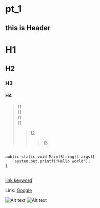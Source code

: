 # pt_1

this is Header
---------------
# H1
## H2
### H3
#### H4

> I1   
I1   
I1   
I1   
>   > I2
>   >   > I3
<pre>
<code>
public static void Main(String[] args){
    system.out.printf("Hello world");
}
</code>
</pre>

[link keyword][id]

[id]: URL "Optional Title here"

Link: [Google][googlelink]

[googlelink]: https://google.com "Go google"

![Alt text](/path/to/img.jpg)
![Alt text](/path/to/img.jpg "Optional title")

